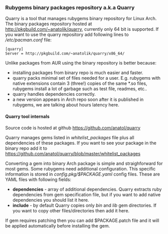 ### Rubygems binary packages repository a.k.a Quarry

Quarry is a tool that manages rubygems binary repository for Linux Arch. The binary packages repository hosted at http://pkgbuild.com/~anatolik/quarry, currently only 64 bit is supported. If you want to use the quarry repository add following lines to */etc/pacman.conf* file:

```
[quarry]
Server = http://pkgbuild.com/~anatolik/quarry/x86_64/
````

Unlike packages from AUR using the binary repository is better because:
 - installing packages from binary repo is much easier and faster.
 - quarry packs minimal set of files needed for a user. E.g. rubygems with native extensions contain 3 (three!) copies of the same *.so files, rubygems install a lot of garbage such as test file, readmes, etc..
 - quarry handles dependencies correctly.
 - a new version appears in Arch repo soon after it is published in rubygems, we are talking about hours latency here.

#### Quarry tool internals

Source code is hosted at github https://github.com/anatol/quarry

Quarry manages gems listed in *whitelist_packages* file plus all dependencies of these packages. If you want to see your package in the binary repo add it to https://github.com/anatol/quarry/blob/master/whitelist_packages

Converting a gem into binary Arch package is simple and straighforward for most gems. Some rubygems need additional configuration. This specific information is stored in *config.pkg/$PACKAGE.yaml* config files. These are YAML files with following fields:

  * **dependencies** - array of additional dependencies. Quarry extracts ruby dependencies from gem specification file, but if you want to add native dependencies you should list it here.
  * **include** - by default Quarry copies only *bin* and *lib* gem directories. If you want to copy other files/directories then add it here.

If gem requires patching then you can add $PACKAGE.patch file and it will be applied automatically before installing the gem.